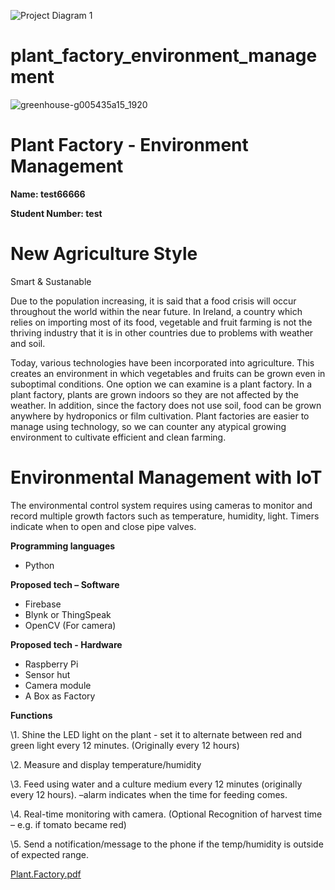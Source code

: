 ![Project Diagram 1](https://user-images.githubusercontent.com/62657957/205106956-3bb699c7-26a9-42b3-bc74-a21e08cbfda9.png)
# plant_factory_environment_management
![greenhouse-g005435a15_1920](https://user-images.githubusercontent.com/62657957/201473476-76da5457-6719-4da1-8280-bd0b45de6ff4.jpg)


# **Plant Factory - Environment Management** 

**Name: test66666**

**Student Number: test** 

# New Agriculture Style
Smart & Sustanable 

Due to the population increasing, it is said that a food crisis will occur throughout the world within the near future. In Ireland, a country which relies on importing  most of its food, vegetable and fruit farming is not the thriving industry that it is in other countries due to problems with weather and soil. 

Today, various technologies have been incorporated into agriculture. This creates an environment in which vegetables and fruits can be grown even in suboptimal conditions. One option we can examine is a plant  factory. In a plant factory, plants are grown indoors so they are not affected by the weather. In addition,  since the factory does not use soil, food can be grown anywhere by hydroponics or film cultivation. Plant  factories are easier to manage using technology, so we can counter any atypical growing environment to  cultivate efficient and clean farming.

# Environmental Management with IoT

The environmental control system requires using cameras to monitor and record multiple growth factors such as temperature, humidity, light. Timers indicate when to open and close pipe valves. 

**Programming languages**

- Python

**Proposed tech – Software**

- Firebase
- Blynk or ThingSpeak
- OpenCV (For camera)

**Proposed tech - Hardware**

- Raspberry Pi
- Sensor hut
- Camera module
- A Box as Factory 

**Functions**

\1. Shine the LED light on the plant - set it to alternate between red and green light every 12 minutes. (Originally every 12 hours)

\2. Measure and display temperature/humidity 

\3. Feed using water and a culture medium every 12 minutes (originally every 12 hours). –alarm indicates when the time for feeding comes.

\4. Real-time monitoring with camera.  (Optional Recognition of harvest time – e.g. if tomato became red)

\5. Send a notification/message to the phone if the temp/humidity is outside of expected range.

[Plant.Factory.pdf](https://github.com/conark/plant_factory_environment_management/files/9994837/Plant.Factory.pdf)
